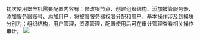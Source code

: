 初次使用堡垒机需要配置内容有：修改根节点、创建组织结构、添加被管服务器、添加服务器账号、添加用户，将被管服务器权限分配和用户，基本操作涉及到模块分别为：组织结构，用户管理，资源管理，配置使用后可在审计管理查看相关操作审计。
![](https://main.qcloudimg.com/raw/c39aea66e32649c49a78dd8c3ea03ad6.png)
